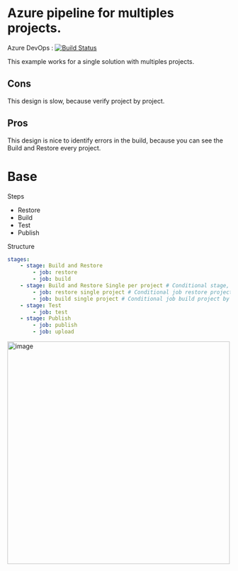 # Azure pipeline for multiples projects.

Azure DevOps : [![Build Status](https://dev.azure.com/wistercorp/azure-pipelines/_apis/build/status/BasePipelineMultiplePro?branchName=develop)](https://dev.azure.com/wistercorp/azure-pipelines/_build/latest?definitionId=46&branchName=develop)

This example works for a single solution with multiples projects.

## Cons
This design is slow, because verify project by project.
## Pros
This design is nice to identify errors in the build, because you can see the Build and Restore every project.
# Base
Steps

 - Restore
 - Build
 - Test
 - Publish

Structure

```yml
stages:
    - stage: Build and Restore
        - job: restore
        - job: build
    - stage: Build and Restore Single per project # Conditional stage, only run if the stage 'Build and Restore' fails
        - job: restore single project # Conditional job restore project by project
        - job: build single project # Conditional job build project by project
    - stage: Test
        - job: test
    - stage: Publish
        - job: publish
        - job: upload
```

<img width="502" alt="image" src="https://user-images.githubusercontent.com/19657324/178131885-4c89085b-bc13-49b0-a7da-65863d247585.png">

